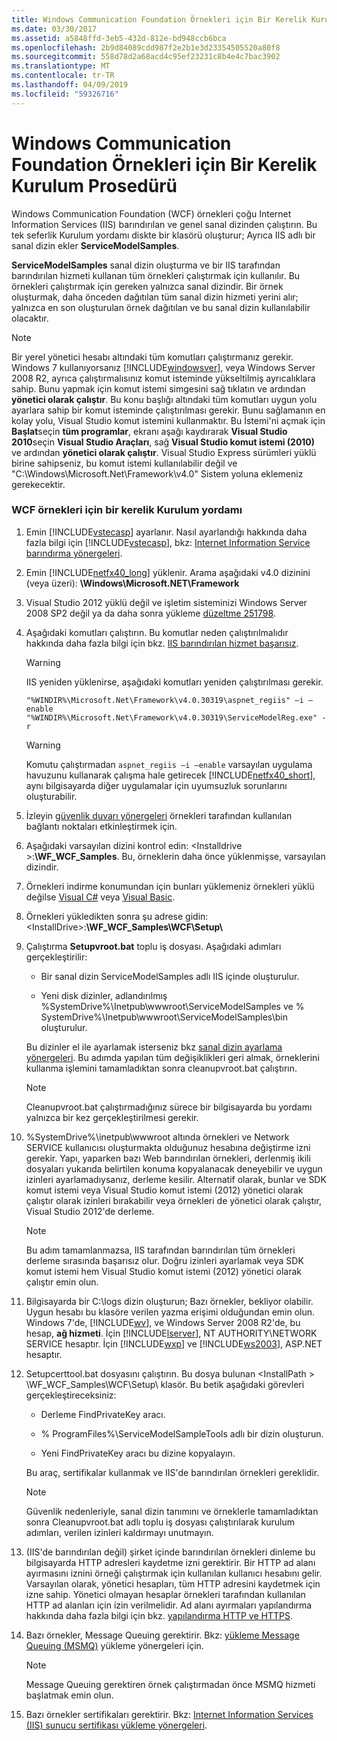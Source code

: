 ```yaml
---
title: Windows Communication Foundation Örnekleri için Bir Kerelik Kurulum Prosedürü
ms.date: 03/30/2017
ms.assetid: a5848ffd-3eb5-432d-812e-bd948ccb6bca
ms.openlocfilehash: 2b9d84089cdd987f2e2b1e3d23354505520a80f8
ms.sourcegitcommit: 558d78d2a68acd4c95ef23231c8b4e4c7bac3902
ms.translationtype: MT
ms.contentlocale: tr-TR
ms.lasthandoff: 04/09/2019
ms.locfileid: "59326716"
---
```

# <a name="one-time-setup-procedure-for-the-windows-communication-foundation-samples"></a>Windows Communication Foundation Örnekleri için Bir Kerelik Kurulum Prosedürü
Windows Communication Foundation (WCF) örnekleri çoğu Internet Information Services (IIS) barındırılan ve genel sanal dizinden çalıştırın. Bu tek seferlik Kurulum yordamı diskte bir klasörü oluşturur; Ayrıca IIS adlı bir sanal dizin ekler **ServiceModelSamples**.

 **ServiceModelSamples** sanal dizin oluşturma ve bir IIS tarafından barındırılan hizmeti kullanan tüm örnekleri çalıştırmak için kullanılır. Bu örnekleri çalıştırmak için gereken yalnızca sanal dizindir. Bir örnek oluşturmak, daha önceden dağıtılan tüm sanal dizin hizmeti yerini alır; yalnızca en son oluşturulan örnek dağıtılan ve bu sanal dizin kullanılabilir olacaktır.

> [!NOTE]
>  Bir yerel yönetici hesabı altındaki tüm komutları çalıştırmanız gerekir. Windows 7 kullanıyorsanız [!INCLUDE[windowsver](../../../../includes/windowsver-md.md)], veya Windows Server 2008 R2, ayrıca çalıştırmalısınız komut isteminde yükseltilmiş ayrıcalıklara sahip. Bunu yapmak için komut istemi simgesini sağ tıklatın ve ardından **yönetici olarak çalıştır**. Bu konu başlığı altındaki tüm komutları uygun yolu ayarlara sahip bir komut isteminde çalıştırılması gerekir.  Bunu sağlamanın en kolay yolu, Visual Studio komut istemini kullanmaktır. Bu İstemi'ni açmak için **Başlat**seçin **tüm programlar**, ekranı aşağı kaydırarak **Visual Studio 2010**seçin **Visual Studio Araçları**, sağ **Visual Studio komut istemi (2010)** ve ardından **yönetici olarak çalıştır**. Visual Studio Express sürümleri yüklü birine sahipseniz, bu komut istemi kullanılabilir değil ve "C:\Windows\Microsoft.Net\Framework\v4.0" Sistem yoluna eklemeniz gerekecektir.  
  
### <a name="one-time-setup-procedure-for-wcf-samples"></a>WCF örnekleri için bir kerelik Kurulum yordamı  
  
1. Emin [!INCLUDE[vstecasp](../../../../includes/vstecasp-md.md)] ayarlanır. Nasıl ayarlandığı hakkında daha fazla bilgi için [!INCLUDE[vstecasp](../../../../includes/vstecasp-md.md)], bkz: [Internet Information Service barındırma yönergeleri](../../../../docs/framework/wcf/samples/internet-information-service-hosting-instructions.md).  
  
2. Emin [!INCLUDE[netfx40_long](../../../../includes/netfx40-long-md.md)] yüklenir. Arama aşağıdaki v4.0 dizinini (veya üzeri): **\Windows\Microsoft.NET\Framework**  
  
3. Visual Studio 2012 yüklü değil ve işletim sisteminizi Windows Server 2008 SP2 değil ya da daha sonra yükleme [düzeltme 251798](https://go.microsoft.com/fwlink/?LinkId=184693).  
  
4. Aşağıdaki komutları çalıştırın. Bu komutlar neden çalıştırılmalıdır hakkında daha fazla bilgi için bkz. [IIS barındırılan hizmet başarısız](https://docs.microsoft.com/previous-versions/dotnet/netframework-3.5/ms752252(v=vs.90)).  
  
    > [!WARNING]
    >  IIS yeniden yüklenirse, aşağıdaki komutları yeniden çalıştırılması gerekir.

    ```
    "%WINDIR%\Microsoft.Net\Framework\v4.0.30319\aspnet_regiis" –i –enable
    "%WINDIR%\Microsoft.Net\Framework\v4.0.30319\ServiceModelReg.exe" -r
    ```

    > [!WARNING]
    >  Komutu çalıştırmadan `aspnet_regiis –i –enable` varsayılan uygulama havuzunu kullanarak çalışma hale getirecek [!INCLUDE[netfx40_short](../../../../includes/netfx40-short-md.md)], aynı bilgisayarda diğer uygulamalar için uyumsuzluk sorunlarını oluşturabilir.  
  
5. İzleyin [güvenlik duvarı yönergeleri](../../../../docs/framework/wcf/samples/firewall-instructions.md) örnekleri tarafından kullanılan bağlantı noktaları etkinleştirmek için.  
  
6. Aşağıdaki varsayılan dizini kontrol edin: \<Installdrive >:**\WF_WCF_Samples**. Bu, örneklerin daha önce yüklenmişse, varsayılan dizindir.  
  
7. Örnekleri indirme konumundan için bunları yüklemeniz örnekleri yüklü değilse [Visual C#](https://go.microsoft.com/fwlink/?LinkId=190939) veya [Visual Basic](https://go.microsoft.com/fwlink/?LinkID=193373).  
  
8. Örnekleri yükledikten sonra şu adrese gidin: \<InstallDrive>:**\WF_WCF_Samples\WCF\Setup\\**  
  
9. Çalıştırma **Setupvroot.bat** toplu iş dosyası. Aşağıdaki adımları gerçekleştirilir:  
  
    -   Bir sanal dizin ServiceModelSamples adlı IIS içinde oluşturulur.  
  
    -   Yeni disk dizinler, adlandırılmış %SystemDrive%\Inetpub\wwwroot\ServiceModelSamples ve % SystemDrive%\Inetpub\wwwroot\ServiceModelSamples\bin oluşturulur.  
  
     Bu dizinler el ile ayarlamak isterseniz bkz [sanal dizin ayarlama yönergeleri](../../../../docs/framework/wcf/samples/virtual-directory-setup-instructions.md). Bu adımda yapılan tüm değişiklikleri geri almak, örneklerini kullanma işlemini tamamladıktan sonra cleanupvroot.bat çalıştırın.  
  
    > [!NOTE]
    >  Cleanupvroot.bat çalıştırmadığınız sürece bir bilgisayarda bu yordamı yalnızca bir kez gerçekleştirilmesi gerekir.

10. %SystemDrive%\inetpub\wwwroot altında örnekleri ve Network SERVICE kullanıcısı oluşturmakta olduğunuz hesabına değiştirme izni gerekir. Yapı, yaparken bazı Web barındırılan örnekleri, derlenmiş ikili dosyaları yukarıda belirtilen konuma kopyalanacak deneyebilir ve uygun izinleri ayarlamadıysanız, derleme kesilir. Alternatif olarak, bunlar ve SDK komut istemi veya Visual Studio komut istemi (2012) yönetici olarak çalıştır olarak izinleri bırakabilir veya örnekleri de yönetici olarak çalıştır, Visual Studio 2012'de derleme.

    > [!NOTE]
    >  Bu adım tamamlanmazsa, IIS tarafından barındırılan tüm örnekleri derleme sırasında başarısız olur. Doğru izinleri ayarlamak veya SDK komut istemi hem Visual Studio komut istemi (2012) yönetici olarak çalıştır emin olun.

11. Bilgisayarda bir C:\logs dizin oluşturun; Bazı örnekler, bekliyor olabilir. Uygun hesabı bu klasöre verilen yazma erişimi olduğundan emin olun. Windows 7'de, [!INCLUDE[wv](../../../../includes/wv-md.md)], ve Windows Server 2008 R2'de, bu hesap, **ağ hizmeti**. İçin [!INCLUDE[lserver](../../../../includes/lserver-md.md)], NT AUTHORITY\NETWORK SERVICE hesaptır. İçin [!INCLUDE[wxp](../../../../includes/wxp-md.md)] ve [!INCLUDE[ws2003](../../../../includes/ws2003-md.md)], ASP.NET hesaptır.

12. Setupcerttool.bat dosyasını çalıştırın. Bu dosya bulunan \<InstallPath > \WF_WCF_Samples\WCF\Setup\ klasör.  Bu betik aşağıdaki görevleri gerçekleştireceksiniz:

    -   Derleme FindPrivateKey aracı.

    -   % ProgramFiles%\ServiceModelSampleTools adlı bir dizin oluşturun.

    -   Yeni FindPrivateKey aracı bu dizine kopyalayın.

     Bu araç, sertifikalar kullanmak ve IIS'de barındırılan örnekleri gereklidir.

    > [!NOTE]
    >  Güvenlik nedenleriyle, sanal dizin tanımını ve örneklerle tamamladıktan sonra Cleanupvroot.bat adlı toplu iş dosyası çalıştırılarak kurulum adımları, verilen izinleri kaldırmayı unutmayın.

13. (IIS'de barındırılan değil) şirket içinde barındırılan örnekleri dinleme bu bilgisayarda HTTP adresleri kaydetme izni gerektirir. Bir HTTP ad alanı ayırmasını iznini örneği çalıştırmak için kullanılan kullanıcı hesabını gelir. Varsayılan olarak, yönetici hesapları, tüm HTTP adresini kaydetmek için izne sahip. Yönetici olmayan hesaplar örnekleri tarafından kullanılan HTTP ad alanları için izin verilmelidir. Ad alanı ayırmaları yapılandırma hakkında daha fazla bilgi için bkz. [yapılandırma HTTP ve HTTPS](../../../../docs/framework/wcf/feature-details/configuring-http-and-https.md).

14. Bazı örnekler, Message Queuing gerektirir. Bkz: [yükleme Message Queuing (MSMQ)](../../../../docs/framework/wcf/samples/installing-message-queuing-msmq.md) yükleme yönergeleri için.

    > [!NOTE]
    >  Message Queuing gerektiren örnek çalıştırmadan önce MSMQ hizmeti başlatmak emin olun.

15. Bazı örnekler sertifikaları gerektirir. Bkz: [Internet Information Services (IIS) sunucu sertifikası yükleme yönergeleri](../../../../docs/framework/wcf/samples/iis-server-certificate-installation-instructions.md).
